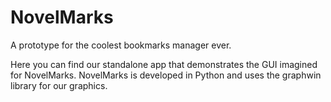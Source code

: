 NovelMarks
==========

A prototype for the coolest bookmarks manager ever.

Here you can find our standalone app that demonstrates the GUI imagined for NovelMarks.
NovelMarks is developed in Python and uses the graphwin library for our graphics.

